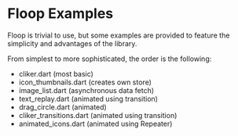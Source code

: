 # Floop Examples

Floop is trivial to use, but some examples are provided to feature the simplicity and advantages of the library.

From simplest to more sophisticated, the order is the following:

- cliker.dart  (most basic)
- icon_thumbnails.dart  (creates own store)
- image_list.dart  (asynchronous data fetch)
- text_replay.dart  (animated using transition)
- drag_circle.dart  (animated)
- cliker_transitions.dart (animated using transition)
- animated_icons.dart  (animated using Repeater)

